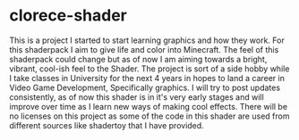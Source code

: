 # clorece-shader
This is a project I started to start learning graphics and how they work. 
For this shaderpack I aim to give life and color into Minecraft. The feel of this shaderpack could change but as of now I am aiming towards a bright, vibrant, cool-ish feel to the Shader.
The project is sort of a side hobby while I take classes in University for the next 4 years in hopes to land a career in Video Game Development, Specifically graphics.
I will try to post updates consistently, as of now this shader is in it's very early stages and will improve over time as I learn new ways of making cool effects.
There will be no licenses on this project as some of the code in this shader are used from different sources like shadertoy that I have provided.
